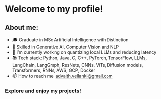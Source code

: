 # Welcome to my profile!

## About me:
- 🎓 Graduate in MSc Artificial Intelligence with Distinction
- 🔨 Skilled in Generative AI, Computer Vision and NLP
- 🔭 I’m currently working on quantizing local LLMs and reducing latency
- 📚 Tech stack: Python, Java, C, C++, PyTorch, TensorFlow, LLMs, LangChain, LangGraph, ResNets, CNNs, ViTs, Diffusion models, Transformers, RNNs, AWS, GCP, Docker
- 📫 How to reach me: advaith.vellanki@gmail.com

### Explore and enjoy my projects!
